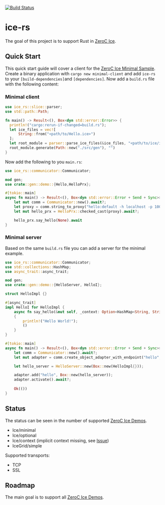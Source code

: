 [![Build Status](https://github.com/cemoktra/ice-rs/workflows/CI/badge.svg)](https://github.com/cemoktra/ice-rs/actions)

# ice-rs #

The goal of this project is to support Rust in [ZeroC Ice](https://github.com/zeroc-ice/ice). 

## Quick Start ##
This quick start guide will cover a client for the [ZeroC Ice Minimal Sample](https://github.com/zeroc-ice/ice-demos/tree/3.7/python/Ice/minimal). Create a binary application with `cargo new minimal-client` and add `ice-rs` to your `[build-dependencies]`and `[dependencies]`. Now add a `build.rs` file with the following content:


### Minimal client ###
```Rust
use ice_rs::slice::parser;
use std::path::Path;

fn main() -> Result<(), Box<dyn std::error::Error>> {
  println!("cargo:rerun-if-changed=build.rs");
  let ice_files = vec![
      String::from("<path/to/Hello.ice>")
  ];
  let root_module = parser::parse_ice_files(&ice_files, "<path/to/ice/include/dir>")?;
  root_module.generate(Path::new("./src/gen"), "")
}
```

Now add the following to you `main.rs`:
```Rust
use ice_rs::communicator::Communicator;

mod gen;
use crate::gen::demo::{Hello,HelloPrx};

#[tokio::main]
async fn main() -> Result<(), Box<dyn std::error::Error + Send + Sync>> {
    let mut comm = Communicator::new().await?;
    let proxy = comm.string_to_proxy("hello:default -h localhost -p 10000").await?;
    let mut hello_prx = HelloPrx::checked_cast(proxy).await?;

    hello_prx.say_hello(None).await
}
```

### Minimal server ###
Based on the same `build.rs` file you can add a server for the minimal example.

```Rust
use ice_rs::communicator::Communicator;
use std::collections::HashMap;
use async_trait::async_trait;

mod gen;
use crate::gen::demo::{HelloServer, HelloI};

struct HelloImpl {}

#[async_trait]
impl HelloI for HelloImpl {
    async fn say_hello(&mut self, _context: Option<HashMap<String, String>>) -> ()
    {
        println!("Hello World!");
        ()
    }
}

#[tokio::main]
async fn main() -> Result<(), Box<dyn std::error::Error + Send + Sync>> {
    let comm = Communicator::new().await?;
    let mut adapter = comm.create_object_adapter_with_endpoint("hello", "tcp -h localhost -p 10000").await?;

    let hello_server = HelloServer::new(Box::new(HelloImpl{}));

    adapter.add("hello", Box::new(hello_server));
    adapter.activate().await?;
    
    Ok(())
}
```

## Status ##
The status can be seen in the number of supported [ZeroC Ice Demos](http://github.com/zeroc-ice/ice-demos). 

- Ice/minimal
- Ice/optional
- Ice/context (implicit context missing, see [Issue](https://github.com/cemoktra/ice-rs/issues/37))
- IceGrid/simple

Supported transports:
- TCP
- SSL


## Roadmap ##
The main goal is to support all [ZeroC Ice Demos](http://github.com/zeroc-ice/ice-demos).
